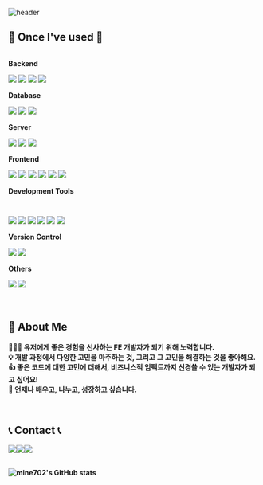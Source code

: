 
![header](https://capsule-render.vercel.app/api?type=soft&color=auto&height=200&section=header&text=Hello,%20I'm%20MinGun%20🤔&fontSize=30&animation=twinkling)

## 🔨 Once I've used 🔨
<div style="display:flex; flex-direction:column; align-items:flex-start;">
    <!-- Backend -->
    <p><strong>Backend</strong></p>
    <div>
        <img src="https://img.shields.io/badge/Java-007396?style=for-the-badge&logo=Java&logoColor=white"> 
        <img src="https://img.shields.io/badge/Spring Boot-6DB33F?style=for-the-badge&logo=spring boot&logoColor=white"> 
        <img src="https://img.shields.io/badge/Spring%20Security-6DB33F?style=for-the-badge&logo=spring-security&logoColor=white">
        <img src="https://img.shields.io/badge/Node.js-43853D?style=for-the-badge&logo=node.js&logoColor=white">
    </div>
    <!-- Database -->
    <p><strong>Database</strong></p>
    <div>
        <img src="https://img.shields.io/badge/oracle-F80000?style=for-the-badge&logo=oracle&logoColor=white"> 
        <img src="https://img.shields.io/badge/mysql-4479A1?style=for-the-badge&logo=mysql&logoColor=white"> 
        <img src="https://img.shields.io/badge/firebase-FFCA28?style=for-the-badge&logo=firebase&logoColor=white">
    </div>
    <!-- Server -->
    <p><strong>Server</strong></p>
    <div>
        <img src="https://img.shields.io/badge/linux-FCC624?style=for-the-badge&logo=linux&logoColor=black"> 
        <img src="https://img.shields.io/badge/apache tomcat-F8DC75?style=for-the-badge&logo=apachetomcat&logoColor=black">
        <img src="https://img.shields.io/badge/Amazon AWS-232F3E?style=for-the-badge&logo=amazon aws&logoColor=white"> 
    </div>
    <!-- Frontend -->
    <p><strong>Frontend</strong></p>
    <div>
        <img src="https://img.shields.io/badge/Vue.js-35495E?style=for-the-badge&logo=vue.js&logoColor=4FC08D">
        <img src="https://img.shields.io/badge/React-20232A?style=for-the-badge&logo=react&logoColor=61DAFB">
        <img src="https://img.shields.io/badge/HTML5-E34F26?style=for-the-badge&logo=html5&logoColor=white">
        <img src="https://img.shields.io/badge/Bootstrap-7952B3?style=for-the-badge&logo=bootstrap&logoColor=white">
        <img src="https://img.shields.io/badge/JavaScript-F7DF1E?style=for-the-badge&logo=javascript&logoColor=black">
        <img src="https://img.shields.io/badge/CSS3-1572B6?style=for-the-badge&logo=css3&logoColor=white">
    </div>
    <!-- Development Tools -->
    <p><strong>Development Tools<strong><p>
    <div>
        <img src="https://img.shields.io/badge/IntelliJ_IDEA-000000.svg?&style=for-the-badge&logo=intellij-idea&logoColor=white">
        <img src="https://img.shields.io/badge/Visual_Studio_Code-007ACC.svg?&style=for-the-badge&logo=visual-studio-code&logoColor=white">
        <img src="https://img.shields.io/badge/Visual_Studio-5C2D91.svg?&style=for-the-badge&logo=visual-studio&logoColor=white">
        <img src="https://img.shields.io/badge/Eclipse_IDE-2C2255.svg?&style=for-the-badge&logo=eclipse&logoColor=white">
        <img src="https://img.shields.io/badge/Anaconda-44A833.svg?&style=for-the-badge&logo=anaconda&logoColor=white">
        <img src="https://img.shields.io/badge/DBeaver-FFC917.svg?&style=for-the-badge&logo=dbeaver&logoColor=black">
    </div>
    <!-- Version Control -->
    <p><strong>Version Control<strong><p>
    <div>
        <img src="https://img.shields.io/badge/Git-F05032.svg?&style=for-the-badge&logo=git&logoColor=white">
        <img src="https://img.shields.io/badge/GitHub-100000.svg?&style=for-the-badge&logo=github&logoColor=white">
    </div>
    <!-- Others -->
    <p><strong>Others</strong></p>
    <div>
        <img src="https://img.shields.io/badge/WebSocket-FFFFFF?style=for-the-badge&logo=websocket&logoColor=white">
        <img src="https://img.shields.io/badge/Solidity-363636?style=for-the-badge&logo=solidity&logoColor=white">
    </div><br>
</div>
<br>

## 🙋 About Me
<p>
🧑🏻‍💻 유저에게 좋은 경험을 선사하는 FE 개발자가 되기 위해 노력합니다.<br>
💡 개발 과정에서 다양한 고민을 마주하는 것, 그리고 그 고민을 해결하는 것을 좋아해요.<br>
👍 좋은 코드에 대한 고민에 더해서, 비즈니스적 임팩트까지 신경쓸 수 있는 개발자가 되고 싶어요!<br>
🌱 <b>언제나 배우고, 나누고, 성장하고 싶습니다.</b>
</p>

<br>

## 📞 Contact 📞
<div style="display:flex; flex-direction:row;">
    <a href="mailto:kwonbe99@gmail.com">
        <img src="https://img.shields.io/badge/Gmail-EA4335?style=for-the-badge&logo=Gmail&logoColor=white"> 
    </a>
    <a href="https://open.kakao.com/o/sGFzzbsf">
        <img src="https://img.shields.io/badge/KakaoTalk-FFCD00?style=for-the-badge&logoColor=black&logo=KakaoTalk"> 
    </a>
    <a href="https://www.instagram.com/kwonbi_">
        <img src="https://img.shields.io/badge/Instagram-E4405F?style=for-the-badge&logo=Instagram&logoColor=white"> 
    </a>
</div><br>

![mine702's GitHub stats](https://github-readme-stats.vercel.app/api?username=mine702&show_icons=true)
<br>


<!--
**mine702/mine702** is a ✨ _special_ ✨ repository because its `README.md` (this file) appears on your GitHub profile.

Here are some ideas to get you started:

- 🔭 I’m currently working on ...
- 🌱 I’m currently learning ...
- 👯 I’m looking to collaborate on ...
- 🤔 I’m looking for help with ...
- 💬 Ask me about ...
- 📫 How to reach me: ...
- 😄 Pronouns: ...
- ⚡ Fun fact: ...
-->
